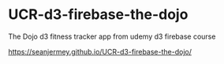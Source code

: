 # UCR-d3-firebase-the-dojo

The Dojo d3 fitness tracker app from udemy d3 firebase course

https://seanjermey.github.io/UCR-d3-firebase-the-dojo/
